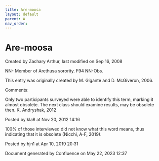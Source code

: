 ```yaml
---
title: Are-moosa
layout: default
parent: A
nav_order:
---
```


# Are-moosa

Created by  Zachary Arthur, last modified on Sep 16, 2008

NN- Member of Arethusa sorority. F94 NN-Obs. 

This entry was originally created by M. Gigante and D. McGiveron, 2006.

Comments:

Only two participants surveyed were able to identify this term, marking it almost obsolete. The next class should examine results, may be obsolete then. K. Andryshak, 2012

Posted by kla8 at Nov 20, 2012 14:16

100% of those interviewed did not know what this word means, thus indicating that it is obsolete (Nicchi, A-F, 2019). 

Posted by hjn1 at Apr 10, 2019 20:31

Document generated by Confluence on May 22, 2023 12:37


